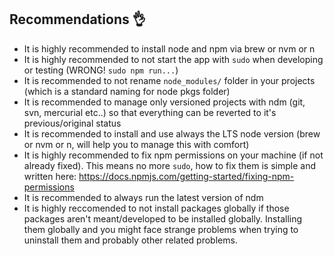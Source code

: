 ## Recommendations :ok_hand:

- It is highly recommended to install node and npm via brew or nvm or n
- It is highly recommended to not start the app with `sudo` when developing or testing (WRONG! `sudo npm run...`)
- It is recommended to not rename `node_modules/` folder in your projects (which is a standard naming for node pkgs folder)
- It is recommended to manage only versioned projects with ndm (git, svn, mercurial etc..) so that everything can be reverted to it's previous/original status
- It is recommended to install and use always the LTS node version (brew or nvm or n, will help you to manage this with comfort)
- It is highly recommended to fix npm permissions on your machine (if not already fixed). This means no more `sudo`, how to fix them is simple and written here: https://docs.npmjs.com/getting-started/fixing-npm-permissions
- It is recommended to always run the latest version of ndm
- It is highly reccomended to not install packages globally if those packages aren't meant/developed to be installed globally. Installing them globally and you might face strange problems when trying to uninstall them and probably other related problems.
